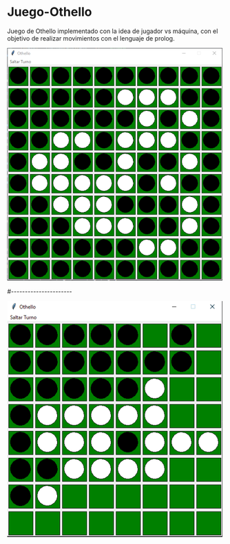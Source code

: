 # Juego-Othello
Juego de Othello implementado con la idea de jugador vs máquina, con el objetivo de realizar movimientos con el lenguaje de prolog.

<img src="imagen/Othello_Ingame.png" width="500" >

#----------------------

<img src="imagen/Othello_Ingame2.png" width="500" >
